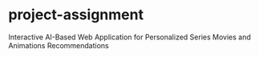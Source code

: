 # project-assignment
 Interactive AI-Based Web Application for Personalized Series Movies and Animations Recommendations
